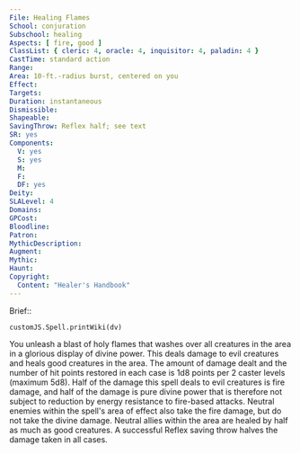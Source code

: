 ```yaml
---
File: Healing Flames
School: conjuration
Subschool: healing
Aspects: [ fire, good ]
ClassList: { cleric: 4, oracle: 4, inquisitor: 4, paladin: 4 }
CastTime: standard action
Range: 
Area: 10-ft.-radius burst, centered on you
Effect: 
Targets: 
Duration: instantaneous
Dismissible: 
Shapeable: 
SavingThrow: Reflex half; see text
SR: yes
Components:
  V: yes
  S: yes
  M: 
  F: 
  DF: yes
Deity: 
SLALevel: 4
Domains: 
GPCost: 
Bloodline: 
Patron: 
MythicDescription: 
Augment: 
Mythic: 
Haunt: 
Copyright:
  Content: "Healer's Handbook"
---
```

Brief:: 

```dataviewjs
customJS.Spell.printWiki(dv)
```

You unleash a blast of holy flames that washes over all creatures in the area in a glorious display of divine power. This deals damage to evil creatures and heals good creatures in the area. The amount of damage dealt and the number of hit points restored in each case is 1d8 points per 2 caster levels (maximum 5d8).  Half of the damage this spell deals to evil creatures is fire damage, and half of the damage is pure divine power that is therefore not subject to reduction by energy resistance to fire-based attacks.  Neutral enemies within the spell's area of effect also take the fire damage, but do not take the divine damage. Neutral allies within the area are healed by half as much as good creatures. A successful Reflex saving throw halves the damage taken in all cases.
